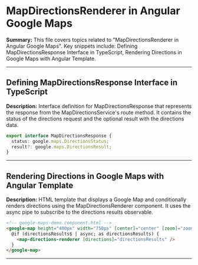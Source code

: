 # MapDirectionsRenderer in Angular Google Maps

**Summary:** This file covers topics related to "MapDirectionsRenderer in Angular Google Maps". Key snippets include: Defining MapDirectionsResponse Interface in TypeScript, Rendering Directions in Google Maps with Angular Template.

---

## Defining MapDirectionsResponse Interface in TypeScript

**Description:** Interface definition for MapDirectionsResponse that represents the response from the MapDirectionsService's route method. It contains the status of the directions request and the optional result with the directions data.

```typescript
export interface MapDirectionsResponse {
  status: google.maps.DirectionsStatus;
  result?: google.maps.DirectionsResult;
}
```

---

## Rendering Directions in Google Maps with Angular Template

**Description:** HTML template that displays a Google Map and conditionally renders directions using the MapDirectionsRenderer component. It uses the async pipe to subscribe to the directions results observable.

```html
<!-- google-maps-demo.component.html -->
<google-map height="400px" width="750px" [center]="center" [zoom]="zoom">
  @if (directionsResults$ | async; as directionsResults) {
    <map-directions-renderer [directions]="directionsResults" />
  }
</google-map>
```

---